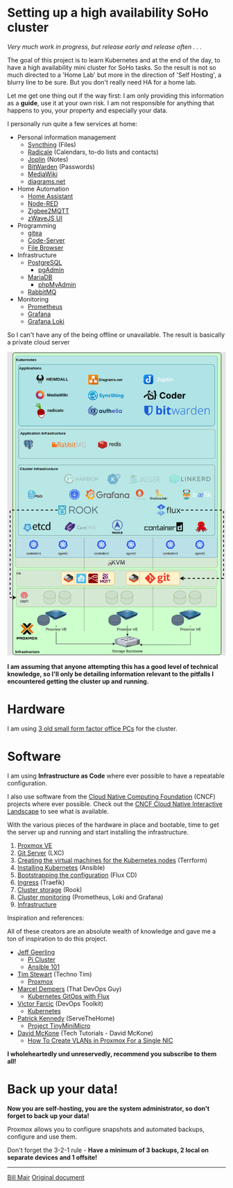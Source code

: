 # Setting up a high availability SoHo cluster

*Very much work in progress, but release early and release often . . .*

The goal of this project is to learn Kubernetes and at the end of the day, to have a high availability
mini cluster for SoHo tasks. So the result is not so much directed to a 'Home Lab' but more in the
direction of 'Self Hosting', a blurry line to be sure. But you don't really need HA for a home lab.

Let me get one thing out if the way first: I am only providing this information as a **guide**, use it at your own risk.
I am not responsible for anything that happens to you, your property and especially your data.

I personally run quite a few services at home:

* Personal information management
  * [Syncthing](https://syncthing.net/) (Files)
  * [Radicale](https://radicale.org/) (Calendars, to-do lists and contacts)
  * [Joplin](https://joplinapp.org/) (Notes)
  * [BitWarden](https://bitwarden.com/) (Passwords)
  * [MediaWiki](https://www.mediawiki.org/)
  * [diagrams.net](https://www.diagrams.net/)
* Home Automation
  * [Home Assistant](https://www.home-assistant.io/)
  * [Node-RED](https://nodered.org/)
  * [Zigbee2MQTT](https://www.zigbee2mqtt.io/)
  * [zWaveJS UI](https://zwave-js.github.io/zwave-js-ui/#/)
* Programming
  * [gitea](https://gitea.io/)
  * [Code-Server](https://github.com/coder/code-server)
  * [File Browser](https://filebrowser.org/)
* Infrastructure
  * [PostgreSQL](https://www.postgresql.org/)
    * [pgAdmin](https://www.pgadmin.org/)
  * [MariaDB](https://mariadb.org/)
    * [phpMyAdmin](https://www.phpmyadmin.net/)
  * [RabbitMQ](https://www.rabbitmq.com/)
* Monitoring
  * [Prometheus](https://prometheus.io/)
  * [Grafana](https://grafana.com/grafana/)
  * [Grafana Loki](https://grafana.com/oss/loki/)

So I can't have any of the being offline or unavailable. The result is basically a private cloud server

![Cluster image](images/cluster.png "The cluster")

**I am assuming that anyone attempting this has a good level of technical knowledge, so I'll only be
detailing information relevant to the pitfalls I encountered getting the cluster up and running.**

# Hardware

I am using [3 old small form factor office PCs](Hardware.md) for the cluster.

# Software

I am using **Infrastructure as Code** where ever possible to have a repeatable configuration.

I also use software from the [Cloud Native Computing Foundation](https://www.cncf.io/) (CNCF) projects where ever
possible. Check out the [CNCF Cloud Native Interactive Landscape](https://landscape.cncf.io/) to see what is available. 

With the various pieces of the hardware in place and bootable, time to get the server up and running and start
installing the infrastructure.

1) [Proxmox VE](Proxmox.md)
2) [Git Server](Gitea.md) (LXC)
3) [Creating the virtual machines for the Kubernetes nodes](Terraform.md) (Terrform)
4) [Installing Kubernetes](Kubernetes-Ansible.md) (Ansible)
5) [Bootstrapping the configuration](Flux.md) (Flux CD)
6) [Ingress](Traefik.md) (Traefik)
7) [Cluster storage](Rook.md) (Rook)
8) [Cluster monitoring](Monitoring.md) (Prometheus, Loki and Grafana)
9) [Infrastructure](Infrastructure.md)

Inspiration and references:

All of these creators are an absolute wealth of knowledge and gave me a ton of inspiration to do this project.

* [Jeff Geerling](https://www.youtube.com/@JeffGeerling)
  * [Pi Cluster](https://www.pidramble.com/)
  * [Ansible 101](https://www.youtube.com/watch?v=goclfp6a2IQ&list=PL2_OBreMn7FqZkvMYt6ATmgC0KAGGJNAN)
* [Tim Stewart](https://www.youtube.com/@TechnoTim) (Techno Tim)
  * [Proxmox](https://www.youtube.com/watch?v=GoZaMgEgrHw&list=PL8cwSAAaP9W37Vnxkw6__sshVY-XohWNm)
* [Marcel Dempers](https://www.youtube.com/@MarcelDempers) (That DevOps Guy)
  * [Kubernetes GitOps with Flux](https://www.youtube.com/watch?v=OFgziggbCOg)
* [Victor Farcic](https://www.youtube.com/@DevOpsToolkit) (DevOps Toolkit)
  * [Kubernetes](https://www.youtube.com/watch?v=Twtbg6LFnAg&list=PLyicRj904Z9-L3XdyttvdPwRngIfGa52Y)
* [Patrick Kennedy](https://www.youtube.com/@ServeTheHomeVideo) (ServeTheHome)
  * [Project TinyMiniMicro](https://www.youtube.com/watch?v=bx4_QCX_khU&list=PLC53fzn9608B-MT5KvuuHct5MiUDO8IF4)
* [David McKone](https://www.youtube.com/@TechTutorialsDavidMcKone) (Tech Tutorials - David McKone)
  * [How To Create VLANs in Proxmox For a Single NIC](https://www.youtube.com/watch?v=ljq6wlzn4qo)

**I wholeheartedly und unreservedly, recommend you subscribe to them all!**

# Back up your data!

**Now you are self-hosting, you are the system administrator, so don't forget to back up your data!**

Proxmox allows you to configure snapshots and automated backups, configure and use them.

Don't forget the 3-2-1 rule - **Have a minimum of 3 backups, 2 local on separate devices and 1 offsite!**

---
[Bill Mair](https://github.com/red-lichtie)
[Original document](https://github.com/red-lichtie/homelab-cluster/)
